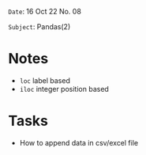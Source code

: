`Date`: 16 Oct 22 No. 08

`Subject`: Pandas(2)

# Notes
- `loc` label based
- `iloc` integer position based
# Tasks
- How to append data in csv/excel file